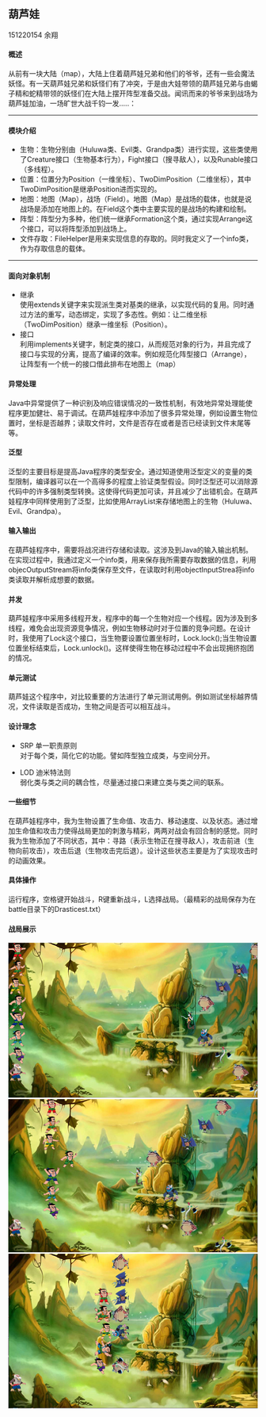 ## 葫芦娃
151220154 余翔</br>
#### 概述
从前有一块大陆（map），大陆上住着葫芦娃兄弟和他们的爷爷，还有一些会魔法妖怪。有一天葫芦娃兄弟和妖怪们有了冲突，于是由大娃带领的葫芦娃兄弟与由蝎子精和蛇精带领的妖怪们在大陆上摆开阵型准备交战。闻讯而来的爷爷来到战场为葫芦娃加油，一场旷世大战千钧一发.....：</br>
***
#### 模块介绍
* 生物：生物分别由（Huluwa类、Evil类、Grandpa类）进行实现，这些类使用了Creature接口（生物基本行为），Fight接口（搜寻敌人），以及Runable接口（多线程）。
* 位置：位置分为Position（一维坐标）、TwoDimPosition（二维坐标），其中TwoDimPosition是继承Position进而实现的。
* 地图：地图（Map），战场（Field）。地图（Map）是战场的载体，也就是说战场是添加在地图上的。在Field这个类中主要实现的是战场的构建和绘制。
* 阵型：阵型分为多种，他们统一继承Formation这个类，通过实现Arrange这个接口，可以将阵型添加到战场上。
* 文件存取：FileHelper是用来实现信息的存取的。同时我定义了一个info类，作为存取信息的载体。

***
#### 面向对象机制
*  继承</br>
使用extends关键字来实现派生类对基类的继承，以实现代码的复用。同时通过方法的重写，动态绑定，实现了多态性。例如：让二维坐标（TwoDimPosition）继承一维坐标（Position）。
* 接口</br>
利用implements关键字，制定类的接口，从而规范对象的行为，并且完成了接口与实现的分离，提高了编译的效率。例如规范化阵型接口（Arrange），让阵型有一个统一的接口借此排布在地图上（map）</br>

#### 异常处理
Java中异常提供了一种识别及响应错误情况的一致性机制，有效地异常处理能使程序更加健壮、易于调试。在葫芦娃程序中添加了很多异常处理，例如设置生物位置时，坐标是否越界；读取文件时，文件是否存在或者是否已经读到文件末尾等等。

#### 泛型
泛型的主要目标是提高Java程序的类型安全。通过知道使用泛型定义的变量的类型限制，编译器可以在一个高得多的程度上验证类型假设。同时泛型还可以消除源代码中的许多强制类型转换。这使得代码更加可读，并且减少了出错机会。在葫芦娃程序中同样使用到了泛型，比如使用ArrayList<Creature>来存储地图上的生物（Huluwa、Evil、Grandpa）。

#### 输入输出
在葫芦娃程序中，需要将战况进行存储和读取。这涉及到Java的输入输出机制。在实现过程中，我通过定义一个info类，用来保存我所需要存取数据的信息，利用objecOutputStream将info类保存至文件，在读取时利用objectInputStrea将info类读取并解析成想要的数据。

#### 并发
葫芦娃程序中采用多线程开发，程序中的每一个生物对应一个线程。因为涉及到多线程，难免会出现资源竞争情况，例如生物移动时对于位置的竞争问题。在设计时，我使用了Lock这个接口，当生物要设置位置坐标时，Lock.lock();当生物设置位置坐标结束后，Lock.unlock()。这样使得生物在移动过程中不会出现拥挤抱团的情况。

#### 单元测试
葫芦娃这个程序中，对比较重要的方法进行了单元测试用例。例如测试坐标越界情况，文件读取是否成功，生物之间是否可以相互战斗。
#### 设计理念
* SRP 单一职责原则</br>
对于每个类，简化它的功能。譬如阵型独立成类，与空间分开。

* LOD 迪米特法则</br>
弱化类与类之间的耦合性，尽量通过接口来建立类与类之间的联系。</br>

#### 一些细节
在葫芦娃程序中，我为生物设置了生命值、攻击力、移动速度、以及状态。通过增加生命值和攻击力使得战局更加的刺激与精彩，两两对战会有回合制的感觉。同时我为生物添加了不同状态，其中：寻路（表示生物正在搜寻敌人），攻击前进（生物向前攻击），攻击后退（生物攻击完后退）。设计这些状态主要是为了实现攻击时的动画效果。

#### 具体操作
运行程序，空格键开始战斗，R键重新战斗，L选择战局。（最精彩的战局保存为在battle目录下的Drasticest.txt）

#### 战局展示
![image](screen/battle2.png)</br>
![image](screen/battle3.png)</br>
![image](screen/battle.png)</br>
